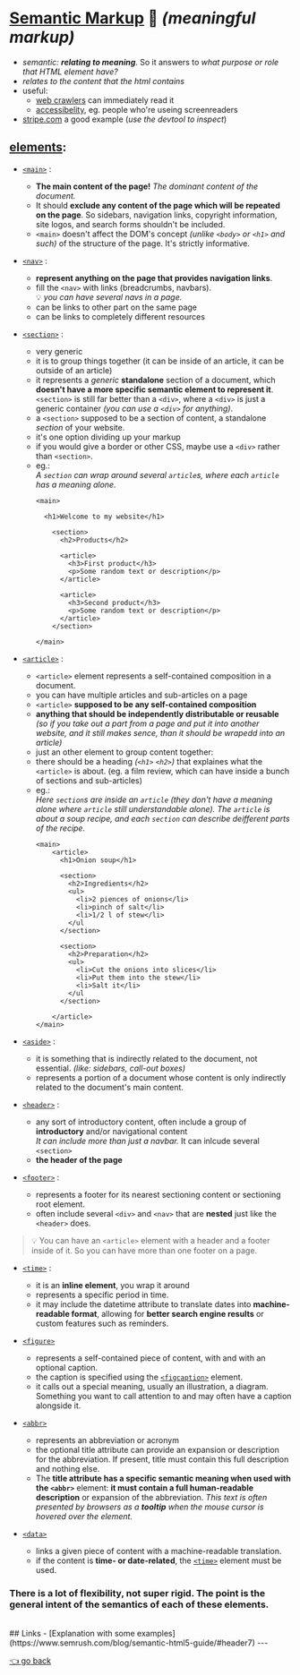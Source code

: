 # [Semantic Markup](https://developer.mozilla.org/en-US/docs/Glossary/Semantics#semantics_in_html) 🚀 *(meaningful markup)*
- *semantic: **relating to meaning***. So it answers to *what purpose or role that HTML element have?*  
- *relates to the content that the html contains*
- useful: 
  - [web crawlers](https://en.wikipedia.org/wiki/Web_crawler) can immediately read it
  - [accessibelity](https://www.w3.org/WAI/fundamentals/accessibility-intro/), eg. people who're useing screenreaders
- [stripe.com](https://stripe.com/) a good example (*use the devtool to inspect*) 

## <u>elements</u>:

- [`<main>`](https://developer.mozilla.org/en-US/docs/Web/HTML/Element/main) : 
  - **The main content of the page!** *The dominant content of the document.*  
  - It should **exclude any content of the page which will be repeated on the page**. So sidebars, navigation links, copyright information, site logos, and search forms shouldn't be included.
  - `<main>` doesn't affect the DOM's concept *(unlike `<body>` or `<h1>` and such)* of the structure of the page. It's strictly informative.

- [`<nav>`](https://developer.mozilla.org/en-US/docs/Web/HTML/Element/nav) : 
  - **represent anything on the page that provides navigation links**. 
  - fill the `<nav>` with links (breadcrumbs, navbars).  
   💡 *you can have several navs in a page.*
  - can be links to other part on the same page
  - can be links to completely different resources

- [`<section>`](https://developer.mozilla.org/en-US/docs/Web/HTML/Element/section) :  
  -  very generic
  -  it is to group things together (it can be inside of an article, it can be outside of an article)
  -  it represents a *generic* **standalone** section of a document, which **doesn't have a more specific semantic element to represent it**.  
  `<section>` is still far better than a `<div>`, where a `<div>` is just a generic container *(you can  use a `<div>` for anything)*. 
  - a `<section>` supposed to be a section of content, a standalone *section* of your website.
  - it's one option dividing up your markup
  - if you would give a border or other CSS, maybe use a `<div>` rather than `<section>`.
  - eg.:   
    *A `section` can wrap around several `article`s, where each `article` has a meaning alone.*
    ```
    <main>
    
      <h1>Welcome to my website</h1>
        
        <section>
          <h2>Products</h2>
          
          <article>
            <h3>First product</h3>
            <p>Some random text or description</p>
          </article>
          
          <article>
            <h3>Second product</h3>
            <p>Some random text or description</p>
          </article>
        </section>
        
    </main>
    ```
    
- [`<article>`](https://developer.mozilla.org/en-US/docs/Web/HTML/Element/article) :
  - `<article>` element represents a self-contained composition in a document.
  - you can have multiple articles and sub-articles on a page
  - `<article>` **supposed to be any self-contained composition**
  - **anything that should be independently distributable or reusable** *(so if you take out a part from a page and put it into another website, and it still makes sence, than it should be wrapedd into an article)* 
  - just an other element to group content together:
  - there should be a heading *(`<h1>` `<h2>`)* that explaines what the `<article>` is about. (eg. a film review, which can have inside a bunch of sections and sub-articles)
  - eg.:   
    *Here `section`s are inside an `article` (they don't have a meaning alone where `article` still understandable alone). The `article` is about a soup recipe, and each `section` can describe deifferent parts of the recipe.* 
    ```
    <main>     
        <article>
          <h1>Onion soup</h1>
          
          <section>
            <h2>Ingredients</h2>
            <ul>
              <li>2 piences of onions</li>
              <li>pinch of salt</li>
              <li>1/2 l of stew</li>
            </ul
          </section>
          
          <section>
            <h2>Preparation</h2>
            <ul>
              <li>Cut the onions into slices</li>
              <li>Put them into the stew</li>
              <li>Salt it</li>
            </ul
          </section>
          
        </article>
    </main>
    ```

- [`<aside>`](https://developer.mozilla.org/en-US/docs/Web/HTML/Element/aside) :
  - it is something that is indirectly related to the document, not essential. *(like: sidebars, call-out boxes)*
  - represents a portion of a document whose content is only indirectly related to the document's main content.

- [`<header>`](https://developer.mozilla.org/en-US/docs/Web/HTML/Element/header) : 
  - any sort of  introductory content, often include a group of **introductory** and/or navigational content  
  *It can include more than just a navbar.* It can inlcude several `<section>`
  - **the header of the page**
- [`<footer>`](https://developer.mozilla.org/en-US/docs/Web/HTML/Element/footer) :
  -  represents a footer for its nearest sectioning content or sectioning root element.
  - often include several `<div>` and `<nav>` that are **nested** just like the `<header>` does.

> 💡 You can have an `<article>` element with a header and a footer inside of it. So you can have more than one footer on a  page.
- [`<time>`](https://developer.mozilla.org/en-US/docs/Web/HTML/Element/time) : 
  - it is an **inline element**, you wrap it around
  - represents a specific period in time.
  - it may include the datetime attribute to translate dates into **machine-readable format**, allowing for **better search engine results** or custom features such as reminders.

- [`<figure>`](https://developer.mozilla.org/en-US/docs/Web/HTML/Element/figure)
  - represents a self-contained piece of content, with and with an optional caption. 
  - the caption is specified using the [`<figcaption>`](https://developer.mozilla.org/en-US/docs/Web/HTML/Element/figcaption) element. 
  - it calls out a special meaning, usually an illustration, a diagram. Something you want to call attention to and may often have a caption alongside it.

- [`<abbr>`](https://developer.mozilla.org/en-US/docs/Web/HTML/Element/abbr)
  - represents an abbreviation or acronym
  - the optional title attribute can provide an expansion or description for the abbreviation. If present, title must contain this full description and nothing else.
  - The **title attribute has a specific semantic meaning when used with the `<abbr>`** element: **it must contain a full human-readable description** or expansion of the abbreviation. *This text is often presented by browsers as a **tooltip** when the mouse cursor is hovered over the element.*

- [`<data>`](https://developer.mozilla.org/en-US/docs/Web/HTML/Element/data)
  - links a given piece of content with a machine-readable translation.
  - if the content is **time- or date-related**, the [`<time>`](https://developer.mozilla.org/en-US/docs/Web/HTML/Element/time) element must be used.

### There is a lot of flexibility, not super rigid. The point is the general intent of the semantics of each of these elements. 
<br>
## Links
- [Explanation with some examples](https://www.semrush.com/blog/semantic-html5-guide/#header7)
---

[👈 go back](https://github.com/Klosmi/html-basics#html-and-css--basics)
